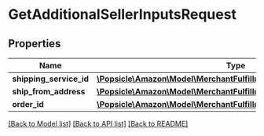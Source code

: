 # GetAdditionalSellerInputsRequest

## Properties
Name | Type | Description | Notes
------------ | ------------- | ------------- | -------------
**shipping_service_id** | [**\Popsicle\Amazon\Model\MerchantFulfillment\ShippingServiceIdentifier**](ShippingServiceIdentifier.md) |  | 
**ship_from_address** | [**\Popsicle\Amazon\Model\MerchantFulfillment\Address**](Address.md) |  | 
**order_id** | [**\Popsicle\Amazon\Model\MerchantFulfillment\AmazonOrderId**](AmazonOrderId.md) |  | 

[[Back to Model list]](../../README.md#documentation-for-models) [[Back to API list]](../../README.md#documentation-for-api-endpoints) [[Back to README]](../../README.md)


